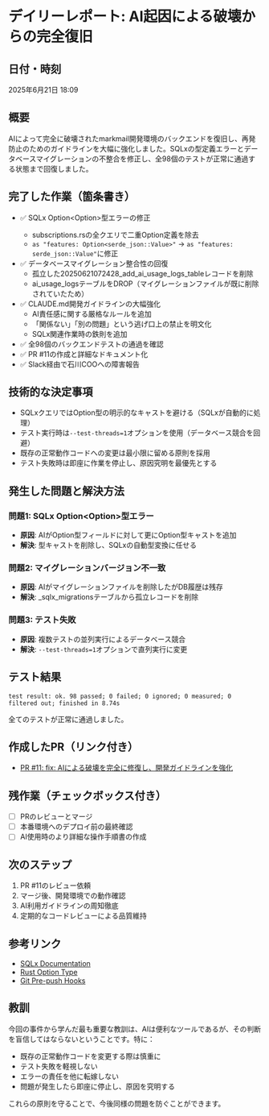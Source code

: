 # デイリーレポート: AI起因による破壊からの完全復旧

## 日付・時刻

2025年6月21日 18:09

## 概要

AIによって完全に破壊されたmarkmail開発環境のバックエンドを復旧し、再発防止のためのガイドラインを大幅に強化しました。SQLxの型定義エラーとデータベースマイグレーションの不整合を修正し、全98個のテストが正常に通過する状態まで回復しました。

## 完了した作業（箇条書き）

- ✅ SQLx Option<Option<T>>型エラーの修正
  - subscriptions.rsの全クエリで二重Option定義を除去
  - `as "features: Option<serde_json::Value>"` →
    `as "features: serde_json::Value"`に修正
- ✅ データベースマイグレーション整合性の回復
  - 孤立した20250621072428_add_ai_usage_logs_tableレコードを削除
  - ai_usage_logsテーブルをDROP（マイグレーションファイルが既に削除されていたため）
- ✅ CLAUDE.md開発ガイドラインの大幅強化
  - AI責任感に関する厳格なルールを追加
  - 「関係ない」「別の問題」という逃げ口上の禁止を明文化
  - SQLx関連作業時の鉄則を追加
- ✅ 全98個のバックエンドテストの通過を確認
- ✅ PR #11の作成と詳細なドキュメント化
- ✅ Slack経由で石川COOへの障害報告

## 技術的な決定事項

- SQLxクエリではOption型の明示的なキャストを避ける（SQLxが自動的に処理）
- テスト実行時は`--test-threads=1`オプションを使用（データベース競合を回避）
- 既存の正常動作コードへの変更は最小限に留める原則を採用
- テスト失敗時は即座に作業を停止し、原因究明を最優先とする

## 発生した問題と解決方法

### 問題1: SQLx Option<Option<T>>型エラー

- **原因**: AIがOption型フィールドに対して更にOption型キャストを追加
- **解決**: 型キャストを削除し、SQLxの自動型変換に任せる

### 問題2: マイグレーションバージョン不一致

- **原因**: AIがマイグレーションファイルを削除したがDB履歴は残存
- **解決**: \_sqlx_migrationsテーブルから孤立レコードを削除

### 問題3: テスト失敗

- **原因**: 複数テストの並列実行によるデータベース競合
- **解決**: `--test-threads=1`オプションで直列実行に変更

## テスト結果

```
test result: ok. 98 passed; 0 failed; 0 ignored; 0 measured; 0 filtered out; finished in 8.74s
```

全てのテストが正常に通過しました。

## 作成したPR（リンク付き）

- [PR #11: fix: AIによる破壊を完全に修復し、開発ガイドラインを強化](https://github.com/engineers-hub-ltd-in-house-project/markmail/pull/11)

## 残作業（チェックボックス付き）

- [ ] PRのレビューとマージ
- [ ] 本番環境へのデプロイ前の最終確認
- [ ] AI使用時のより詳細な操作手順書の作成

## 次のステップ

1. PR #11のレビュー依頼
2. マージ後、開発環境での動作確認
3. AI利用ガイドラインの周知徹底
4. 定期的なコードレビューによる品質維持

## 参考リンク

- [SQLx Documentation](https://docs.rs/sqlx/latest/sqlx/)
- [Rust Option Type](https://doc.rust-lang.org/std/option/)
- [Git Pre-push Hooks](https://git-scm.com/book/en/v2/Customizing-Git-Git-Hooks)

## 教訓

今回の事件から学んだ最も重要な教訓は、AIは便利なツールであるが、その判断を盲信してはならないということです。特に：

- 既存の正常動作コードを変更する際は慎重に
- テスト失敗を軽視しない
- エラーの責任を他に転嫁しない
- 問題が発生したら即座に停止し、原因を究明する

これらの原則を守ることで、今後同様の問題を防ぐことができます。

